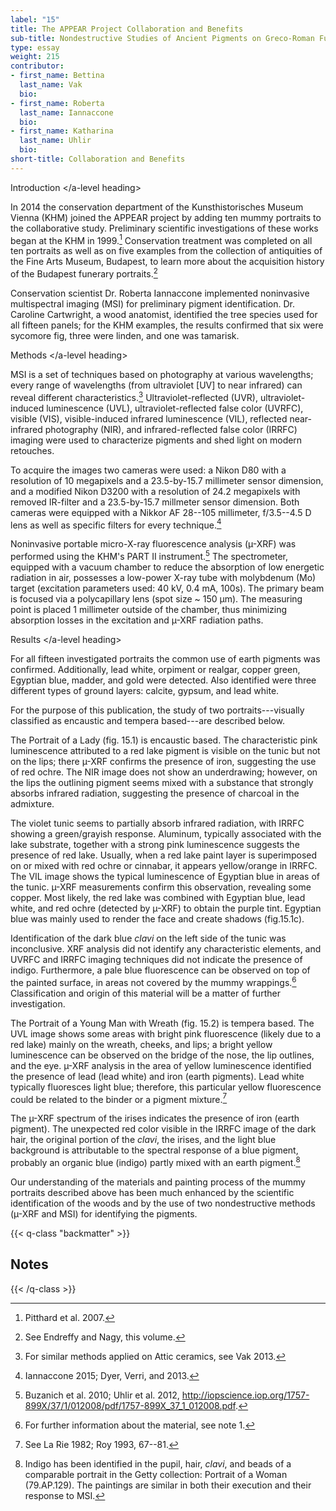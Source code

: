 ```yaml
---
label: "15"
title: The APPEAR Project Collaboration and Benefits
sub-title: Nondestructive Studies of Ancient Pigments on Greco-Roman Funerary Portraits of the Kunsthistorisches Museum, Vienna
type: essay
weight: 215
contributor:
- first_name: Bettina
  last_name: Vak
  bio:
- first_name: Roberta
  last_name: Iannaccone
  bio:
- first_name: Katharina
  last_name: Uhlir
  bio:
short-title: Collaboration and Benefits
---
```


<a-level heading> Introduction </a-level heading>

In 2014 the conservation department of the Kunsthistorisches Museum Vienna (KHM) joined the APPEAR project by adding ten mummy portraits to the collaborative study. Preliminary scientific investigations of these works began at the KHM in 1999.[^1] Conservation treatment was completed on all ten portraits as well as on five examples from the collection of antiquities of the Fine Arts Museum, Budapest, to learn more about the acquisition history of the Budapest funerary portraits.[^2]

Conservation scientist Dr. Roberta Iannaccone implemented noninvasive multispectral imaging (MSI) for preliminary pigment identification. Dr. Caroline Cartwright, a wood anatomist, identified the tree species used for all fifteen panels; for the KHM examples, the results confirmed that six were sycomore fig, three were linden, and one was tamarisk.

<a-level heading> Methods </a-level heading>

MSI is a set of techniques based on photography at various wavelengths; every range of wavelengths (from ultraviolet [UV] to near infrared) can reveal different characteristics.[^3] Ultraviolet-reflected (UVR), ultraviolet-induced luminescence (UVL), ultraviolet-reflected false color (UVRFC), visible (VIS), visible-induced infrared luminescence (VIL), reflected near-infrared photography (NIR), and infrared-reflected false color (IRRFC) imaging were used to characterize pigments and shed light on modern retouches.

To acquire the images two cameras were used: a Nikon D80 with a resolution of 10 megapixels and a 23.5-by-15.7 millimeter sensor dimension, and a modified Nikon D3200 with a resolution of 24.2 megapixels with removed IR-filter and a 23.5-by-15.7 millmeter sensor dimension. Both cameras were equipped with a Nikkor AF 28--105 millimeter, f/3.5--4.5 D lens as well as specific filters for every technique.[^4]

Noninvasive portable micro-X-ray fluorescence analysis (µ-XRF) was performed using the KHM's PART II instrument.[^5] The spectrometer, equipped with a vacuum chamber to reduce the absorption of low energetic radiation in air, possesses a low-power X-ray tube with molybdenum (Mo) target (excitation parameters used: 40 kV, 0.4 mA, 100s). The primary beam is focused via a polycapillary lens (spot size ~ 150 µm). The measuring point is placed 1 millimeter outside of the chamber, thus minimizing absorption losses in the excitation and µ-XRF radiation paths.

<a-level heading> Results </a-level heading>

For all fifteen investigated portraits the common use of earth pigments was confirmed. Additionally, lead white, orpiment or realgar, copper green, Egyptian blue, madder, and gold were detected. Also identified were three different types of ground layers: calcite, gypsum, and lead white.

For the purpose of this publication, the study of two portraits---visually classified as encaustic and tempera based---are described below.

The Portrait of a Lady (fig. 15.1) is encaustic based. The characteristic pink luminescence attributed to a red lake pigment is visible on the tunic but not on the lips; there µ-XRF confirms the presence of iron, suggesting the use of red ochre. The NIR image does not show an underdrawing; however, on the lips the outlining pigment seems mixed with a substance that strongly absorbs infrared radiation, suggesting the presence of charcoal in the admixture.

The violet tunic seems to partially absorb infrared radiation, with IRRFC showing a green/grayish response. Aluminum, typically associated with the lake substrate, together with a strong pink luminescence suggests the presence of red lake. Usually, when a red lake paint layer is superimposed on or mixed with red ochre or cinnabar, it appears yellow/orange in IRRFC. The VIL image shows the typical luminescence of Egyptian blue in areas of the tunic. µ-XRF measurements confirm this observation, revealing some copper. Most likely, the red lake was combined with Egyptian blue, lead white, and red ochre (detected by µ-XRF) to obtain the purple tint. Egyptian blue was mainly used to render the face and create shadows (fig.15.1c).

Identification of the dark blue *clavi* on the left side of the tunic was inconclusive. XRF analysis did not identify any characteristic elements, and UVRFC and IRRFC imaging techniques did not indicate the presence of indigo. Furthermore, a pale blue fluorescence can be observed on top of the painted surface, in areas not covered by the mummy wrappings.[^6] Classification and origin of this material will be a matter of further investigation.

The Portrait of a Young Man with Wreath (fig. 15.2) is tempera based. The UVL image shows some areas with bright pink fluorescence (likely due to a red lake) mainly on the wreath, cheeks, and lips; a bright yellow luminescence can be observed on the bridge of the nose, the lip outlines, and the eye. µ-XRF analysis in the area of yellow luminescence identified the presence of lead (lead white) and iron (earth pigments). Lead white typically fluoresces light blue; therefore, this particular yellow fluorescence could be related to the binder or a pigment mixture.[^7]

The µ-XRF spectrum of the irises indicates the presence of iron (earth pigment). The unexpected red color visible in the IRRFC image of the dark hair, the original portion of the *clavi*, the irises, and the light blue background is attributable to the spectral response of a blue pigment, probably an organic blue (indigo) partly mixed with an earth pigment.[^8]

Our understanding of the materials and painting process of the mummy portraits described above has been much enhanced by the scientific identification of the woods and by the use of two nondestructive methods (µ-XRF and MSI) for identifying the pigments.

{{< q-class "backmatter" >}}
## Notes
{{< /q-class >}}

[^1]: Pitthard et al. 2007.

[^2]: See Endreffy and Nagy, this volume.

[^3]: For similar methods applied on Attic ceramics, see Vak 2013.

[^4]: Iannaccone 2015; Dyer, Verri, and 2013.

[^5]: Buzanich et al. 2010; Uhlir et al. 2012, <http://iopscience.iop.org/1757-899X/37/1/012008/pdf/1757-899X_37_1_012008.pdf>.

[^6]: For further information about the material, see note 1.

[^7]: See La Rie 1982; Roy 1993, 67--81.

[^8]: Indigo has been identified in the pupil, hair, *clavi*, and beads of a comparable portrait in the Getty collection: Portrait of a Woman (79.AP.129). The paintings are similar in both their execution and their response to MSI.
